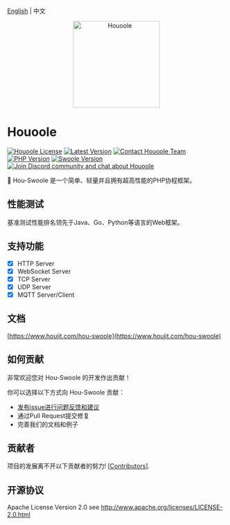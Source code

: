 [English](./README.md) | 中文

<p align="center">
    <a href="https://www.houjit.com/hou-swoole" target="_blank">
        <img src="https://cdn.houjit.com/uploads/20240127/6f8db4afee282863537aa143eb659d0b.png" alt="Houoole" height="200px" />
    </a>
</p>

# Houoole

[![Houoole License](https://poser.pugx.org/hou-swoole/Houoole/license)](LICENSE)
[![Latest Version](https://img.shields.io/packagist/v/hou-swoole/Houoole.svg)](https://packagist.org/packages/hou-swoole/Houoole)
[![Contact Houoole Team](https://img.shields.io/badge/contact-@Houoole%20Team-blue.svg)](mailto:team@Houoole.io)
[![PHP Version](https://img.shields.io/badge/php-%3E=7.1-brightgreen.svg)](https://www.php.net)
[![Swoole Version](https://img.shields.io/badge/swoole-%3E=4.4.0-brightgreen.svg)](https://github.com/swoole/swoole-src)
[![Join Discord community and chat about Houoole](https://img.shields.io/discord/740738911625674872.svg?label=&logo=discord&logoColor=ffffff&color=7389D8&labelColor=6A7EC2&cacheSeconds=60)](https://discord.gg/u4YAqeh)

🚀 Hou-Swoole 是一个简单、轻量并且拥有超高性能的PHP协程框架。

## 性能测试

基准测试性能排名领先于Java、Go、Python等语言的Web框架。

## 支持功能

* [x] HTTP Server
* [x] WebSocket Server
* [x] TCP Server
* [x] UDP Server
* [x] MQTT Server/Client

## 文档

[https://www.houjit.com/hou-swoole](https://www.houjit.com/hou-swoole)

## 如何贡献

非常欢迎您对 Hou-Swoole 的开发作出贡献！

你可以选择以下方式向 Hou-Swoole 贡献：

* [发布issue进行问题反馈和建议](https://github.com/houjit/hou-swoole/issues)
* 通过Pull Request提交修复
* 完善我们的文档和例子

## 贡献者

项目的发展离不开以下贡献者的努力! [[Contributors](https://github.com/hou-swoole/Houoole/graphs/contributors)].


## 开源协议

Apache License Version 2.0 see http://www.apache.org/licenses/LICENSE-2.0.html